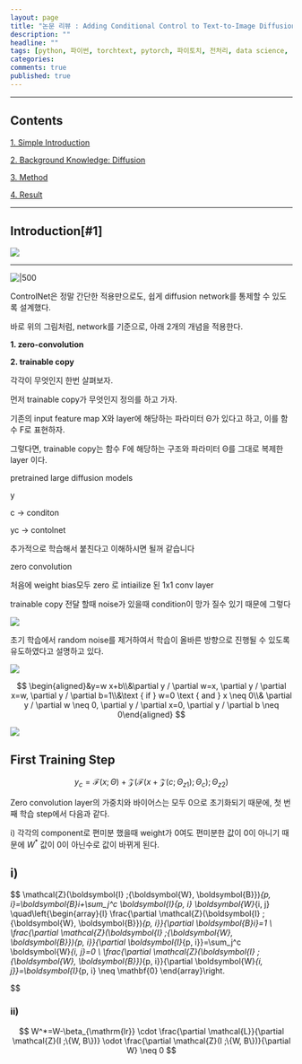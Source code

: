 ```yaml
---
layout: page
title: "논문 리뷰 : Adding Conditional Control to Text-to-Image Diffusion Models"
description: ""
headline: ""
tags: [python, 파이썬, torchtext, pytorch, 파이토치, 전처리, data science, 데이터 분석, 딥러닝, 딥러닝 자격증, 머신러닝, 빅데이터]
categories: 
comments: true
published: true
---
```

---

## **Contents**

[1. Simple Introduction](#1)

[2. Background Knowledge: Diffusion]()

[3. Method]()

[4. Result]()


---

## Introduction[#1]

![](https://blog.kakaocdn.net/dn/ln8IQ/btsEIQRkTSQ/Yy55WaOa3nbel7NPf7Dvuk/img.png)



****




![|500](https://cdn.mathpix.com/snip/images/aeQ-JeO49FpMEchGu-fnYzXrQavqmme9HKdT8nOODdo.original.fullsize.png)


ControlNet은 정말 간단한 적용만으로도, 쉽게 diffusion network를 통제할 수 있도록 설계했다.

바로 위의 그림처럼, network를 기준으로, 아래 2개의 개념을 적용한다.

**1. zero-convolution**

**2. trainable copy**

각각이 무엇인지 한번 살펴보자.


먼저 trainable copy가 무엇인지 정의를 하고 가자.

기존의 input feature map X와 layer에 해당하는 파라미터 Θ가 있다고 하고, 이를 함수 F로 표현하자.

그렇다면, trainable copy는 함수 F에 해당하는 구조와 파라미터 Θ를 그대로 복제한 layer 이다.



pretrained large diffusion models 


y 


c -> conditon 


yc -> contolnet 



추가적으로 학습해서 붙친다고 이해하시면 될꺼 같습니다 



zero convolution 

처음에 weight bias모두 zero 로 intiailize 된 1x1 conv layer

trainable copy  전달 할때 noise가 있을때 condition이 망가 질수 있기 때문에 그렇다 



![](https://cdn.mathpix.com/snip/images/17_LDq4pTZ2fpfQ9pDBy_g9RkQBLTXSP_ovGyEN1Fi4.original.fullsize.png)






초기 학습에서 random noise를 제거하여서 학습이 올바른 방향으로 진행될 수 있도록 유도하였다고 설명하고 있다.



![](https://cdn.mathpix.com/snip/images/17_LDq4pTZ2fpfQ9pDBy_g9RkQBLTXSP_ovGyEN1Fi4.original.fullsize.png)

$$ 
\begin{aligned}&y=w x+b\\&\partial y / \partial w=x, \partial y / \partial x=w, \partial y / \partial b=1\\&\text { if } w=0 \text { and } x \neq 0\\& \partial y / \partial w \neq 0, \partial y / \partial x=0, \partial y / \partial b \neq 0\end{aligned}
$$




![](https://cdn.mathpix.com/snip/images/QTON_AlO7DZSwYEf-jhaOc1sX-6WmXrA4qCdjB2TwAs.original.fullsize.png )


## First Training Step 



$$
y_c=\mathcal{F}(x ; \Theta)+\mathcal{Z}\left(\mathcal{F}\left(x+\mathcal{Z}\left(c ; \Theta_{z 1}\right) ; \Theta_c\right) ; \Theta_{z 2}\right)
$$


Zero convolution layer의 가중치와 바이어스는 모두 0으로 초기화되기 때문에, 첫 번째 학습 step에서 다음과 같다.


i) 각각의 component로 편미분 했을때 weight가 0여도 편미분한 값이 0이 아니기 때문에 $W^*$ 값이 0이 아닌수로 값이 바뀌게 된다. 


## i) 


$$
\mathcal{Z}(\boldsymbol{I} ;\{\boldsymbol{W}, \boldsymbol{B}\})_{p, i}=\boldsymbol{B}_i+\sum_j^c \boldsymbol{I}_{p, i} \boldsymbol{W}_{i, j} \quad\left\{\begin{array}{l}
\frac{\partial \mathcal{Z}(\boldsymbol{I} ;\{\boldsymbol{W}, \boldsymbol{B}\})_{p, i}}{\partial \boldsymbol{B}_i}=1 \\
\frac{\partial \mathcal{Z}(\boldsymbol{I} ;\{\boldsymbol{W}, \boldsymbol{B}\})_{p, i}}{\partial \boldsymbol{I}_{p, i}}=\sum_j^c \boldsymbol{W}_{i, j}=0 \\
\frac{\partial \mathcal{Z}(\boldsymbol{I} ;\{\boldsymbol{W}, \boldsymbol{B}\})_{p, i}}{\partial \boldsymbol{W}_{i, j}}=\boldsymbol{I}_{p, i} \neq \mathbf{0}
\end{array}\right.

$$

### ii)
$$
W^*=W-\beta_{\mathrm{lr}} \cdot \frac{\partial \mathcal{L}}{\partial \mathcal{Z}(I ;\{W, B\})} \odot \frac{\partial \mathcal{Z}(I ;\{W, B\})}{\partial W} \neq 0
$$



<style type="text/css">
code.has-jax {font: inherit; font-size: 100%; background: inherit; border: inherit;}
</style>
<script type="text/x-mathjax-config">
MathJax.Hub.Config({
    tex2jax: {
        inlineMath: [['$','$'], ['\\(','\\)']],
        skipTags: ['script', 'noscript', 'style', 'textarea', 'pre'] // 'code' 항목 제거
    },
    "HTML-CSS": {
        availableFonts: ["TeX"]
    },
    TeX: {
        extensions: ["AMSmath.js", "AMSsymbols.js"]
    }
});
MathJax.Hub.Queue(function() {
    var all = MathJax.Hub.getAllJax(), i;
    for(i = 0; i < all.length; i += 1) {
        all[i].SourceElement().parentNode.className += ' has-jax';
    }
});
</script>
<script type="text/javascript" src="https://cdnjs.cloudflare.com/ajax/libs/mathjax/2.7.4/MathJax.js?config=TeX-AMS_HTML-full"></script>

